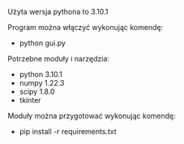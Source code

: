 Użyta wersja pythona to 3.10.1

Program można włączyć wykonując komendę:
- python gui.py

Potrzebne moduły i narzędzia:
- python 3.10.1
- numpy 1.22.3
- scipy 1.8.0
- tkinter

Moduły można przygotować wykonując komendę:
- pip install -r requirements.txt
